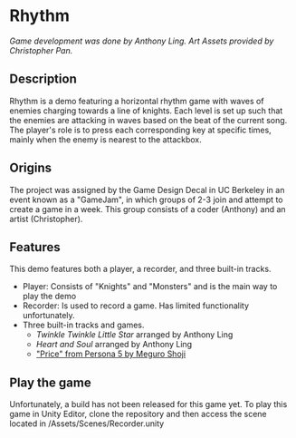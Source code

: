# Rhythm
*Game development was done by Anthony Ling. Art Assets provided by Christopher Pan.*
## Description
Rhythm is a demo featuring a horizontal rhythm game with waves of enemies charging towards a line of knights. 
Each level is set up such that the enemies are attacking in waves based on the beat of the current song. 
The player's role is to press each corresponding key at specific times, mainly when the enemy is nearest to the attackbox.
## Origins
The project was assigned by the Game Design Decal in UC Berkeley in an event known as a "GameJam", in which groups of 2-3 join and attempt to create a game in a week.
This group consists of a coder (Anthony) and an artist (Christopher).
## Features
This demo features both a player, a recorder, and three built-in tracks.
- Player: Consists of "Knights" and "Monsters" and is the main way to play the demo
- Recorder: Is used to record a game. Has limited functionality unfortunately.
- Three built-in tracks and games.
  - *Twinkle Twinkle Little Star* arranged by Anthony Ling
  - *Heart and Soul* arranged by Anthony Ling
  - ["Price" from Persona 5 by Meguro Shoji](https://itunes.apple.com/us/album/persona-5-original-soundtrack/1226945984)
## Play the game
Unfortunately, a build has not been released for this game yet. To play this game in Unity Editor, clone the repository and then access the scene located in /Assets/Scenes/Recorder.unity
